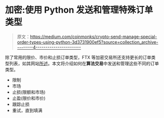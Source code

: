 # 加密:使用 Python 发送和管理特殊订单类型

> 原文：<https://medium.com/coinmonks/crypto-send-manage-special-order-types-using-python-3d3731900ef5?source=collection_archive---------4----------------------->

除了常用的限价、市价和止损订单类型，FTX 等加密交易所还支持更长的订单类型列表，如其网站[所述](https://help.ftx.com/hc/en-us/articles/360031896592-Advanced-Order-Types)。本文将介绍如何在**算法交易**中发送和管理这些不同的订单类型。

*   限制
*   市场
*   止损(限额和市场)
*   止盈(限价和市价)
*   跟踪止损
*   重试，直到填满